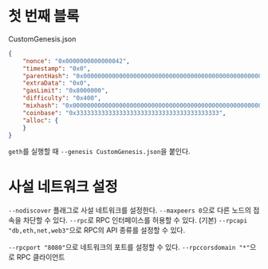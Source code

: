 # 첫 번째 블록

CustomGenesis.json
```json
{
    "nonce": "0x0000000000000042",
    "timestamp": "0x0",
    "parentHash": "0x0000000000000000000000000000000000000000000000000000000000000000",
    "extraData": "0x0",
    "gasLimit": "0x8000000",
    "difficulty": "0x400",
    "mixhash": "0x0000000000000000000000000000000000000000000000000000000000000000",
    "coinbase": "0x3333333333333333333333333333333333333333",
    "alloc": {
    }
}
```
`geth`를 실행할 때 `--genesis CustomGenesis.json`을 붙인다.

# 사설 네트워크 설정
`--nodiscover` 플래그로 사설 네트워크를 설정한다.
`--maxpeers 0`으로 다른 노드의 접속을 차단할 수 있다.
`--rpc`로 RPC 인터페이스를 허용할 수 있다. (기본)
`--rpcapi "db,eth,net,web3"`으로 RPC의 API 종류를 설정할 수 있다.

`--rpcport "8080"`으로 네트워크의 포트를 설정할 수 있다.
`--rpccorsdomain "*"`으로 RPC 클라이언트